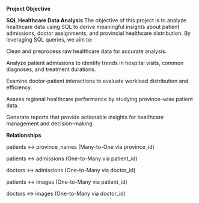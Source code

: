 **Project Objective**


**SQL Healthcare Data Analysis**
The objective of this project is to analyze healthcare data using SQL to derive meaningful insights about patient admissions, doctor assignments, and provincial healthcare distribution. By leveraging SQL queries, we aim to:

Clean and preprocess raw healthcare data for accurate analysis.

Analyze patient admissions to identify trends in hospital visits, common diagnoses, and treatment durations.

Examine doctor-patient interactions to evaluate workload distribution and efficiency.

Assess regional healthcare performance by studying province-wise patient data.

Generate reports that provide actionable insights for healthcare management and decision-making.



**Relationships**

patients ↔ province_names (Many-to-One via province_id)

patients ↔ admissions (One-to-Many via patient_id)

doctors ↔ admissions (One-to-Many via doctor_id)

patients ↔ images (One-to-Many via patient_id)

doctors ↔ images (One-to-Many via doctor_id)

